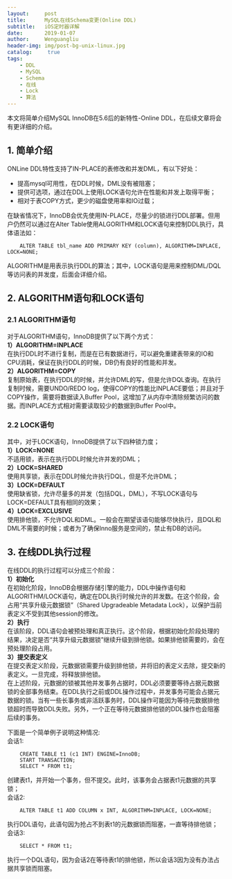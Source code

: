 ```yaml
---
layout:     post
title:      MySQL在线Schema变更(Online DDL)
subtitle:   iOS定时器详解
date:       2019-01-07
author:     Wenguangliu
header-img: img/post-bg-unix-linux.jpg
catalog: 	 true
tags:
    - DDL
    - MySQL
    - Schema
    - 在线
    - Lock
    - 算法
---
```


本文将简单介绍MySQL InnoDB在5.6后的新特性-Online DDL，在后续文章将会有更详细的介绍。

## 1. 简单介绍
ONLine DDL特性支持了IN-PLACE的表修改和并发DML，有以下好处：
- 提高mysql可用性，在DDL时候，DML没有被阻塞； 
- 提供可选项，通过在DDL上使用LOCK语句允许在性能和并发上取得平衡；
- 相对于表COPY方式，更少的磁盘使用率和IO过载；  

在缺省情况下，InnoDB会优先使用IN-PLACE，尽量少的锁进行DDL部署。但用户仍然可以通过在Alter Table使用ALGORITHM和LOCK语句来控制DDL执行，具体语法如：   
```
	ALTER TABLE tbl_name ADD PRIMARY KEY (column), ALGORITHM=INPLACE, LOCK=NONE;   
```
ALGORITHM是用表示执行DDL的算法；其中，LOCK语句是用来控制DML/DQL等访问表的并发度，后面会详细介绍。  
## 2. ALGORITHM语句和LOCK语句  

### 2.1 ALGORITHM语句  
对于ALGORITHM语句，InnoDB提供了以下两个方式：  
**1）ALGORITHM=INPLACE**  
  在执行DDL时不进行复制，而是在已有数据进行，可以避免重建表带来的IO和CPU消耗，保证在执行DDL的时候，DB仍有良好的性能和并发。   
**2）ALGORITHM=COPY**  
  复制原始表，在执行DDL的时候，并允许DML的写，但是允许DQL查询。在执行复制时候，需要UNDO/REDO log，使得COPY的性能比INPLACE要低；并且对于COPY操作，需要将数据读入Buffer Pool，这增加了从内存中清除频繁访问的数据。而INPLACE方式相对需要读取较少的数据到Buffer Pool中。  

### 2.2 LOCK语句  
其中，对于LOCK语句，InnoDB提供了以下四种锁力度；   
**1）LOCK=NONE**  
不适用锁，表示在执行DDL时候允许并发的DML；  
**2）LOCK=SHARED**  
使用共享锁，表示在DDL时候允许执行DQL，但是不允许DML；  
**3）LOCK=DEFAULT**  
使用缺省锁，允许尽量多的并发（包括DQL，DML），不写LOCK语句与LOCK=DEFAULT具有相同的效果；  
**4）LOCK=EXCLUSIVE**  
使用排他锁，不允许DQL和DML。一般会在期望该语句能够尽快执行，且DQL和DML不需要的时候；或者为了确保Inno服务是空间的，禁止有DB的访问。  

## 3. 在线DDL执行过程  
在线DDL的执行过程可以分成三个阶段：  
**1）初始化**  
在初始化阶段，InnoDB会根据存储引擎的能力，DDL中操作语句和ALGORITHM/LOCK语句，确定在DDL执行时候允许的并发数。在这个阶段，会占用“共享升级元数据锁”（Shared Upgradeable Metadata Lock），以保护当前表定义不受到其他session的修改。   
**2）执行**   
在该阶段，DDL语句会被预处理和真正执行。这个阶段，根据初始化阶段处理的结果，决定是否“共享升级元数据锁”继续升级到排他锁。如果排他锁需要的，会在预处理阶段占用。  
**3）提交表定义**  
在提交表定义阶段，元数据锁需要升级到排他锁，并将旧的表定义去除，提交新的表定义。一旦完成，将释放排他锁。  
在上述阶段，元数据的锁被其他并发事务占据时，DDL必须要要等待占据元数据锁的全部事务结束。在DDL执行之前或DDL操作过程中，并发事务可能会占据元数据的锁。当有一些长事务或非活跃事务时，DDL操作可能因为等待元数据排他锁超时而导致DDL失败。另外，一个正在等待元数据排他锁的DDL操作也会阻塞后续的事务。   

下面是一个简单例子说明这种情况:  
会话1:  
```
	CREATE TABLE t1 (c1 INT) ENGINE=InnoDB;   
	START TRANSACTION;   
	SELECT * FROM t1;  
```
创建表t1，并开始一个事务，但不提交。此时，该事务会占据表t1元数据的共享锁；  
会话2:  
```
	ALTER TABLE t1 ADD COLUMN x INT, ALGORITHM=INPLACE, LOCK=NONE;     
```
执行DDL语句，此语句因为抢占不到表t1的元数据锁而阻塞，一直等待排他锁；   
会话3:   
```
	SELECT * FROM t1;    
```
执行一个DQL语句，因为会话2在等待表t1的排他锁，所以会话3因为没有办法占据共享锁而阻塞。  




